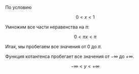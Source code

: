 По условию

$$ 0 < x < 1 $$

Умножим все части неравенства на $\pi$:

$$ 0 < \pi x < \pi $$

Итак, мы пробегаем все значения от $0$ до $\pi$.

Функция котангенса пробегает все значения от $-\infty$ до $+\infty$.

$$ -\infty < y < +\infty $$